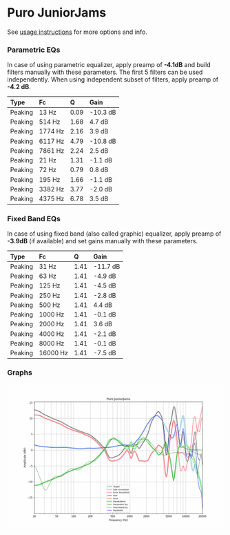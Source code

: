 # Puro JuniorJams
See [usage instructions](https://github.com/jaakkopasanen/AutoEq#usage) for more options and info.

### Parametric EQs
In case of using parametric equalizer, apply preamp of **-4.1dB** and build filters manually
with these parameters. The first 5 filters can be used independently.
When using independent subset of filters, apply preamp of **-4.2 dB**.

| Type    | Fc      |    Q | Gain     |
|:--------|:--------|:-----|:---------|
| Peaking | 13 Hz   | 0.09 | -10.3 dB |
| Peaking | 514 Hz  | 1.68 | 4.7 dB   |
| Peaking | 1774 Hz | 2.16 | 3.9 dB   |
| Peaking | 6117 Hz | 4.79 | -10.8 dB |
| Peaking | 7861 Hz | 2.24 | 2.5 dB   |
| Peaking | 21 Hz   | 1.31 | -1.1 dB  |
| Peaking | 72 Hz   | 0.79 | 0.8 dB   |
| Peaking | 195 Hz  | 1.66 | -1.1 dB  |
| Peaking | 3382 Hz | 3.77 | -2.0 dB  |
| Peaking | 4375 Hz | 6.78 | 3.5 dB   |

### Fixed Band EQs
In case of using fixed band (also called graphic) equalizer, apply preamp of **-3.9dB**
(if available) and set gains manually with these parameters.

| Type    | Fc       |    Q | Gain     |
|:--------|:---------|:-----|:---------|
| Peaking | 31 Hz    | 1.41 | -11.7 dB |
| Peaking | 63 Hz    | 1.41 | -4.9 dB  |
| Peaking | 125 Hz   | 1.41 | -4.5 dB  |
| Peaking | 250 Hz   | 1.41 | -2.8 dB  |
| Peaking | 500 Hz   | 1.41 | 4.4 dB   |
| Peaking | 1000 Hz  | 1.41 | -0.1 dB  |
| Peaking | 2000 Hz  | 1.41 | 3.6 dB   |
| Peaking | 4000 Hz  | 1.41 | -2.1 dB  |
| Peaking | 8000 Hz  | 1.41 | -0.1 dB  |
| Peaking | 16000 Hz | 1.41 | -7.5 dB  |

### Graphs
![](./Puro%20JuniorJams.png)